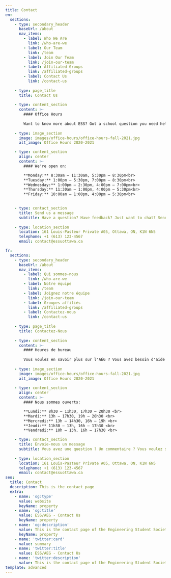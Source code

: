 ```yaml
---
title: Contact
en:
  sections:
    - type: secondary_header
      baseUrl: /about
      nav_items:
        - label: Who We Are
          link: /who-are-we
        - label: Our Team
          link: /team
        - label: Join Our Team
          link: /join-our-team
        - label: Affiliated Groups
          link: /affiliated-groups
        - label: Contact Us
          link: /contact-us
  
    - type: page_title
      title: Contact Us
  
    - type: content_section
      content: >-
        #### Office Hours
  
        Want to know more about ESS? Got a school question you need help with? Or just want to chat? Come see us during our office hours.
  
    - type: image_section
      image: images/office-hours/office-hours-fall-2021.jpg
      alt_image: Office Hours 2020-2021

    - type: content_section
      align: center
      content: >-
        #### We're open on:

        **Monday:** 8:30am – 11:30am, 5:30pm – 8:30pm<br>
        **Tuesday:** 1:00pm – 5:30pm, 7:00pm – 8:30pm<br>
        **Wednesday:** 1:00pm – 2:30pm, 4:00pm – 7:00pm<br>
        **Thursday:** 11:30am – 1:00pm, 4:00pm – 5:30pm<br>
        **Friday:** 10:00am – 1:00pm, 4:00pm – 5:30pm<br>

  
    - type: contact_section
      title: Send us a message
      subtitle: Have a question? Have feedback? Just want to chat? Send us a message using the form below!
  
    - type: location_section
      location: 161 Louis-Pasteur Private A05, Ottawa, ON, K1N 6N5
      telephone: +1 (613) 123-4567
      email: contact@essuottawa.ca

fr:
  sections:
    - type: secondary_header
      baseUrl: /about
      nav_items:
        - label: Qui sommes-nous
          link: /who-are-we
        - label: Notre équipe
          link: /team
        - label: Joignez notre équipe
          link: /join-our-team
        - label: Groupes affiliés
          link: /affiliated-groups
        - label: Contactez-nous
          link: /contact-us
  
    - type: page_title
      title: Contactez-Nous
  
    - type: content_section
      content: >-
        #### Heures de bureau
  
        Vous voulez en savoir plus sur l'AÉG ? Vous avez besoin d'aide pour une question scolaire ? Tu veux simplement bavarder ? Viens voir nos exécutifs pendant leurs heures de bureau !
  
    - type: image_section
      image: images/office-hours/office-hours-fall-2021.jpg
      alt_image: Office Hours 2020-2021
  
    - type: content_section
      align: center
      content: >-
        #### Nous sommes ouverts:

        **Lundi:** 8h30 – 11h30, 17h30 – 20h30 <br>
        **Mardi:** 13h – 17h30, 19h – 20h30 <br>
        **Mercredi:** 13h – 14h30, 16h – 19h <br>
        **Jeudi:** 11h30 – 13h, 16h – 17h30 <br>
        **Vendredi:** 10h – 13h, 16h – 17h30 <br>

    - type: contact_section
      title: Envoie-nous un message
      subtitle: Vous avez une question ? Un commentaire ? Vous voulez simplement discuter ? Envoyez-nous un message en utilisant le formulaire ci-dessous !
  
    - type: location_section
      location: 161 Louis-Pasteur Private A05, Ottawa, ON, K1N 6N5
      telephone: +1 (613) 123-4567
      email: contact@essuottawa.ca      
seo:
  title: Contact
  description: This is the contact page
  extra:
    - name: 'og:type'
      value: website
      keyName: property
    - name: 'og:title'
      value: ESS/AEG - Contact Us
      keyName: property
    - name: 'og:description'
      value: This is the contact page of the Engineering Student Society of uOttawa.
      keyName: property
    - name: 'twitter:card'
      value: summary
    - name: 'twitter:title'
      value: ESS/AEG - Contact Us
    - name: 'twitter:description'
      value: This is the contact page of the Engineering Student Society of uOttawa.
template: advanced
---
```

